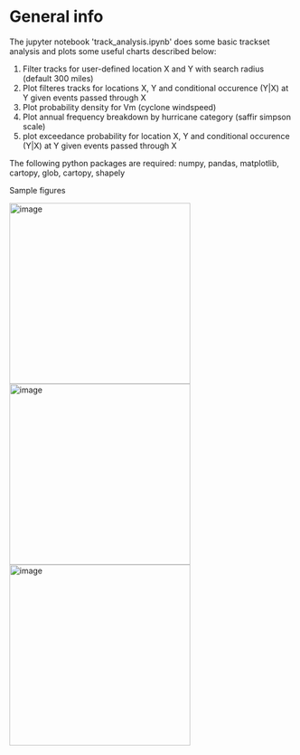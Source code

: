 # General info

The jupyter notebook 'track_analysis.ipynb' does some basic trackset analysis and plots some useful charts described below:

1. Filter tracks for user-defined location X and Y with search radius (default 300 miles)
2. Plot filteres tracks for locations X, Y and conditional occurence (Y|X) at Y given events passed through X
3. Plot probability density for Vm (cyclone windspeed)
4. Plot annual frequency breakdown by hurricane category (saffir simpson scale)
5. plot exceedance probability for location X, Y and conditional occurence (Y|X) at Y given events passed through X 

The following python packages are required:
numpy,
pandas,
matplotlib,
cartopy,
glob,
cartopy,
shapely

Sample figures

<img width="320" alt="image" src="https://github.com/ballu1989/trackset_sample/assets/101061063/6f565fa7-f303-4461-b3b5-2c86e57b0b71">
<img width="320" alt="image" src="https://github.com/ballu1989/trackset_sample/assets/101061063/dfb7a6b6-750f-4a2a-9137-b0a07a6e4653">
<img width="320" alt="image" src="https://github.com/ballu1989/trackset_sample/assets/101061063/bfe5b1ab-00e2-479d-a0c3-f45a0f8330e4">
